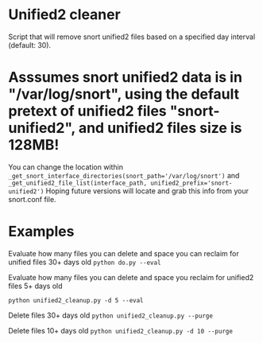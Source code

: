 # Unified2 cleaner

Script that will remove snort unified2 files based on a specified day interval (default: 30).

# Asssumes snort unified2 data is in "/var/log/snort", using the default pretext of unified2 files "snort-unified2", and unified2 files size is 128MB!

You can change the location within `_get_snort_interface_directories(snort_path='/var/log/snort')` and `_get_unified2_file_list(interface_path, unified2_prefix='snort-unified2')`
Hoping future versions will locate and grab this info from your snort.conf file.

# Examples

Evaluate how many files you can delete and space you can reclaim for unified files 30+ days old
`
python do.py --eval
`

Evaluate how many files you can delete and space you reclaim for unified2 files 5+ days old

`
python unified2_cleanup.py -d 5 --eval
`

Delete files 30+ days old
`
python unified2_cleanup.py --purge
`

Delete files 10+ days old
`
python unified2_cleanup.py -d 10 --purge
`

